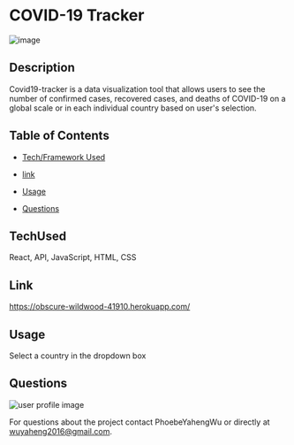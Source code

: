 
# COVID-19 Tracker
![image](https://user-images.githubusercontent.com/52837649/89664421-29295700-d8a5-11ea-81a7-d6eb778e646b.png)

## Description
Covid19-tracker is a data visualization tool that allows users to see the number of confirmed cases, recovered cases, and deaths of COVID-19 on a global scale or in each individual country based on user's selection.


## Table of Contents

* [Tech/Framework Used](#TechUsed)

* [link](#Link)

* [Usage](#usage) 

* [Questions](#Questions)


## TechUsed
React, API, JavaScript, HTML, CSS

## Link
https://obscure-wildwood-41910.herokuapp.com/

## Usage
Select a country in the dropdown box

## Questions
![user profile image](https://avatars0.githubusercontent.com/u/52837649?v=4)

For questions about the project contact PhoebeYahengWu or directly at wuyaheng2016@gmail.com.
